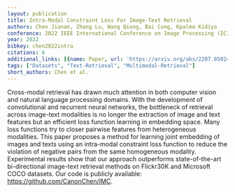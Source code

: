 ```yaml
---
layout: publication
title: Intra-Modal Constraint Loss For Image-Text Retrieval
authors: Chen Jianan, Zhang Lu, Wang Qiong, Bai Cong, Kpalma Kidiyo
conference: 2022 IEEE International Conference on Image Processing (ICIP)
year: 2022
bibkey: chen2022intra
citations: 6
additional_links: [{name: Paper, url: 'https://arxiv.org/abs/2207.05024'}]
tags: ["Datasets", "Text-Retrieval", "Multimodal-Retrieval"]
short_authors: Chen et al.
---
```

Cross-modal retrieval has drawn much attention in both computer vision and
natural language processing domains. With the development of convolutional and
recurrent neural networks, the bottleneck of retrieval across image-text
modalities is no longer the extraction of image and text features but an
efficient loss function learning in embedding space. Many loss functions try to
closer pairwise features from heterogeneous modalities. This paper proposes a
method for learning joint embedding of images and texts using an intra-modal
constraint loss function to reduce the violation of negative pairs from the
same homogeneous modality. Experimental results show that our approach
outperforms state-of-the-art bi-directional image-text retrieval methods on
Flickr30K and Microsoft COCO datasets. Our code is publicly available:
https://github.com/CanonChen/IMC.